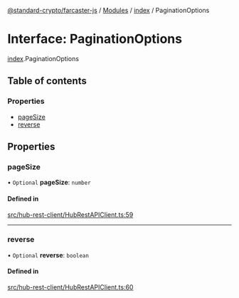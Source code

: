 [@standard-crypto/farcaster-js](../README.md) / [Modules](../modules.md) / [index](../modules/index.md) / PaginationOptions

# Interface: PaginationOptions

[index](../modules/index.md).PaginationOptions

## Table of contents

### Properties

- [pageSize](index.PaginationOptions.md#pagesize)
- [reverse](index.PaginationOptions.md#reverse)

## Properties

### pageSize

• `Optional` **pageSize**: `number`

#### Defined in

[src/hub-rest-client/HubRestAPIClient.ts:59](https://github.com/standard-crypto/farcaster-js/blob/main/src/hub-rest-client/HubRestAPIClient.ts#L59)

___

### reverse

• `Optional` **reverse**: `boolean`

#### Defined in

[src/hub-rest-client/HubRestAPIClient.ts:60](https://github.com/standard-crypto/farcaster-js/blob/main/src/hub-rest-client/HubRestAPIClient.ts#L60)
